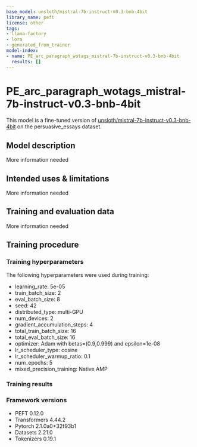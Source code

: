 ```yaml
---
base_model: unsloth/mistral-7b-instruct-v0.3-bnb-4bit
library_name: peft
license: other
tags:
- llama-factory
- lora
- generated_from_trainer
model-index:
- name: PE_arc_paragraph_wotags_mistral-7b-instruct-v0.3-bnb-4bit
  results: []
---
```


<!-- This model card has been generated automatically according to the information the Trainer had access to. You
should probably proofread and complete it, then remove this comment. -->

# PE_arc_paragraph_wotags_mistral-7b-instruct-v0.3-bnb-4bit

This model is a fine-tuned version of [unsloth/mistral-7b-instruct-v0.3-bnb-4bit](https://huggingface.co/unsloth/mistral-7b-instruct-v0.3-bnb-4bit) on the persuasive_essays dataset.

## Model description

More information needed

## Intended uses & limitations

More information needed

## Training and evaluation data

More information needed

## Training procedure

### Training hyperparameters

The following hyperparameters were used during training:
- learning_rate: 5e-05
- train_batch_size: 2
- eval_batch_size: 8
- seed: 42
- distributed_type: multi-GPU
- num_devices: 2
- gradient_accumulation_steps: 4
- total_train_batch_size: 16
- total_eval_batch_size: 16
- optimizer: Adam with betas=(0.9,0.999) and epsilon=1e-08
- lr_scheduler_type: cosine
- lr_scheduler_warmup_ratio: 0.1
- num_epochs: 5
- mixed_precision_training: Native AMP

### Training results



### Framework versions

- PEFT 0.12.0
- Transformers 4.44.2
- Pytorch 2.1.0a0+32f93b1
- Datasets 2.21.0
- Tokenizers 0.19.1